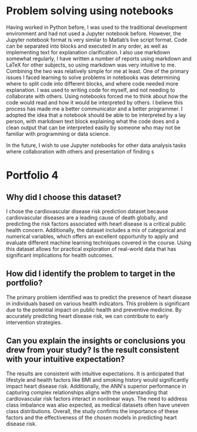 
# Problem solving using notebooks
Having worked in Python before, I was used to the traditional development environment and had not used a Jupyter notebook before. However, the Jupyter notebook format is very similar to Matlab’s live script format. Code can be separated into blocks and executed in any order, as well as implementing text for explanation clarification. I also use markdown somewhat regularly, I have written a number of reports using markdown and LaTeX for other subjects, so using markdown was very intuitive to me. Combining the two was relatively simple for me at least. 
One of the primary issues I faced learning to solve problems in notebooks was determining where to split code into different blocks, and where code needed more explanation. I was used to writing code for myself, and not needing to collaborate with others. Using notebooks forced me to think about how the code would read and how it would be interpreted by others. I believe this process has made me a better communicator and a better programmer. I adopted the idea that a notebook should be able to be interpreted by a lay person, with markdown text block explaining what the code does and a clean output that can be interpreted easily by someone who may not be familiar with programming or data science. 

In the future, I wish to use Jupyter notebooks for other data analysis tasks where collaboration with others and presentation of finding s

# Portfolio 4

## Why did I choose this dataset?
I chose the cardiovascular disease risk prediction dataset because cardiovascular diseases are a leading cause of death globally, and predicting the risk factors associated with heart disease is a critical public health concern. Additionally, the dataset includes a mix of categorical and numerical variables, which offers an excellent opportunity to apply and evaluate different machine learning techniques covered in the course. Using this dataset allows for practical exploration of real-world data that has significant implications for health outcomes.

## How did I identify the problem to target in the portfolio?
The primary problem identified was to predict the presence of heart disease in individuals based on various health indicators. This problem is significant due to the potential impact on public health and preventive medicine. By accurately predicting heart disease risk, we can contribute to early intervention strategies.

## Can you explain the insights or conclusions you drew from your study? Is the result consistent with your intuitive expectation?
The results are consistent with intuitive expectations. It is anticipated that lifestyle and health factors like BMI and smoking history would significantly impact heart disease risk. Additionally, the ANN's superior performance in capturing complex relationships aligns with the understanding that cardiovascular risk factors interact in nonlinear ways. The need to address class imbalance was also expected, as medical datasets often have uneven class distributions. Overall, the study confirms the importance of these factors and the effectiveness of the chosen models in predicting heart disease risk.
